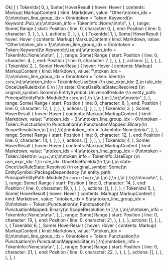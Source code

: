 Ok(
    [
        (
            TokenIdx(
                0,
            ),
            Some(
                HoverResult {
                    hover: Hover {
                        contents: Markup(
                            MarkupContent {
                                kind: Markdown,
                                value: "Other\ntoken_idx = 0;\n\ntoken_line_group_idx = 0\n\ntoken = Token::Keyword(\n    Keyword::Pub,\n);\n\ntoken_info = TokenInfo::None;\n\n\n",
                            },
                        ),
                        range: Some(
                            Range {
                                start: Position {
                                    line: 0,
                                    character: 0,
                                },
                                end: Position {
                                    line: 0,
                                    character: 3,
                                },
                            },
                        ),
                    },
                    actions: [],
                },
            ),
        ),
        (
            TokenIdx(
                1,
            ),
            Some(
                HoverResult {
                    hover: Hover {
                        contents: Markup(
                            MarkupContent {
                                kind: Markdown,
                                value: "Other\ntoken_idx = 1;\n\ntoken_line_group_idx = 0\n\ntoken = Token::Keyword(\n    Keyword::Use,\n);\n\ntoken_info = TokenInfo::None;\n\n\n",
                            },
                        ),
                        range: Some(
                            Range {
                                start: Position {
                                    line: 0,
                                    character: 4,
                                },
                                end: Position {
                                    line: 0,
                                    character: 7,
                                },
                            },
                        ),
                    },
                    actions: [],
                },
            ),
        ),
        (
            TokenIdx(
                2,
            ),
            Some(
                HoverResult {
                    hover: Hover {
                        contents: Markup(
                            MarkupContent {
                                kind: Markdown,
                                value: "\ntoken_idx = 2;\n\ntoken_line_group_idx = 0\n\ntoken = Token::Ident(\n    `core`,\n);\n\ntoken_info = TokenInfo::UseExpr {\n    use_expr_idx: 2,\n    rule_idx: OnceUseRuleIdx(\n        0,\n    ),\n    state: OnceUseRuleState::Resolved {\n        original_symbol: Some(\n            EntitySymbol::UniversalPrelude {\n                entity_path: PrincipalEntityPath::Module(\n                    `core`,\n                ),\n            },\n        ),\n    },\n};\n\nuse\n",
                            },
                        ),
                        range: Some(
                            Range {
                                start: Position {
                                    line: 0,
                                    character: 8,
                                },
                                end: Position {
                                    line: 0,
                                    character: 12,
                                },
                            },
                        ),
                    },
                    actions: [],
                },
            ),
        ),
        (
            TokenIdx(
                3,
            ),
            Some(
                HoverResult {
                    hover: Hover {
                        contents: Markup(
                            MarkupContent {
                                kind: Markdown,
                                value: "\ntoken_idx = 3;\n\ntoken_line_group_idx = 0\n\ntoken = Token::Punctuation(\n    Punctuation(\n        PunctuationMapped::Binary(\n            ScopeResolution,\n        ),\n    ),\n);\n\ntoken_info = TokenInfo::None;\n\n\n",
                            },
                        ),
                        range: Some(
                            Range {
                                start: Position {
                                    line: 0,
                                    character: 12,
                                },
                                end: Position {
                                    line: 0,
                                    character: 14,
                                },
                            },
                        ),
                    },
                    actions: [],
                },
            ),
        ),
        (
            TokenIdx(
                4,
            ),
            Some(
                HoverResult {
                    hover: Hover {
                        contents: Markup(
                            MarkupContent {
                                kind: Markdown,
                                value: "\ntoken_idx = 4;\n\ntoken_line_group_idx = 0\n\ntoken = Token::Ident(\n    `logic`,\n);\n\ntoken_info = TokenInfo::UseExpr {\n    use_expr_idx: 1,\n    rule_idx: OnceUseRuleIdx(\n        1,\n    ),\n    state: OnceUseRuleState::Resolved {\n        original_symbol: Some(\n            EntitySymbol::PackageDependency {\n                entity_path: PrincipalEntityPath::Module(\n                    `core::logic`,\n                ),\n            },\n        ),\n    },\n};\n\nuse\n",
                            },
                        ),
                        range: Some(
                            Range {
                                start: Position {
                                    line: 0,
                                    character: 14,
                                },
                                end: Position {
                                    line: 0,
                                    character: 19,
                                },
                            },
                        ),
                    },
                    actions: [],
                },
            ),
        ),
        (
            TokenIdx(
                5,
            ),
            Some(
                HoverResult {
                    hover: Hover {
                        contents: Markup(
                            MarkupContent {
                                kind: Markdown,
                                value: "\ntoken_idx = 5;\n\ntoken_line_group_idx = 0\n\ntoken = Token::Punctuation(\n    Punctuation(\n        PunctuationMapped::Binary(\n            ScopeResolution,\n        ),\n    ),\n);\n\ntoken_info = TokenInfo::None;\n\n\n",
                            },
                        ),
                        range: Some(
                            Range {
                                start: Position {
                                    line: 0,
                                    character: 19,
                                },
                                end: Position {
                                    line: 0,
                                    character: 21,
                                },
                            },
                        ),
                    },
                    actions: [],
                },
            ),
        ),
        (
            TokenIdx(
                6,
            ),
            Some(
                HoverResult {
                    hover: Hover {
                        contents: Markup(
                            MarkupContent {
                                kind: Markdown,
                                value: "\ntoken_idx = 6;\n\ntoken_line_group_idx = 0\n\ntoken = Token::Punctuation(\n    Punctuation(\n        PunctuationMapped::Star,\n    ),\n);\n\ntoken_info = TokenInfo::None;\n\n\n",
                            },
                        ),
                        range: Some(
                            Range {
                                start: Position {
                                    line: 0,
                                    character: 21,
                                },
                                end: Position {
                                    line: 0,
                                    character: 22,
                                },
                            },
                        ),
                    },
                    actions: [],
                },
            ),
        ),
    ],
)